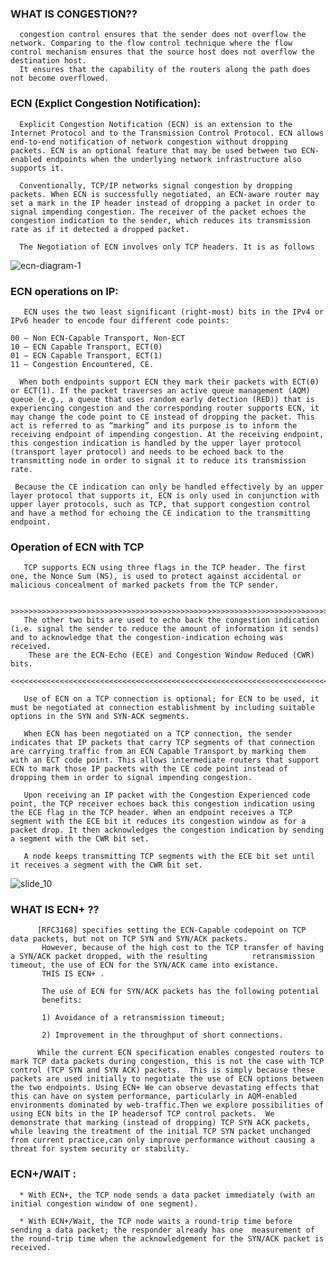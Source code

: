 ### WHAT IS CONGESTION??
      congestion control ensures that the sender does not overflow the network. Comparing to the flow control technique where the flow control mechanism ensures that the source host does not overflow the destination host.
      It ensures that the capability of the routers along the path does not become overflowed. 


### ECN (Explict Congestion Notification):

      Explicit Congestion Notification (ECN) is an extension to the Internet Protocol and to the Transmission Control Protocol. ECN allows end-to-end notification of network congestion without dropping packets. ECN is an optional feature that may be used between two ECN-enabled endpoints when the underlying network infrastructure also supports it.

      Conventionally, TCP/IP networks signal congestion by dropping packets. When ECN is successfully negotiated, an ECN-aware router may set a mark in the IP header instead of dropping a packet in order to signal impending congestion. The receiver of the packet echoes the congestion indication to the sender, which reduces its transmission rate as if it detected a dropped packet.
      
      The Negotiation of ECN involves only TCP headers. It is as follows
      
![ecn-diagram-1](https://user-images.githubusercontent.com/43876863/47962282-8e9d4380-e040-11e8-93b9-c6b43ac949a0.jpg)


### ECN operations on IP:

       ECN uses the two least significant (right-most) bits in the IPv4 or IPv6 header to encode four different code points:

    00 – Non ECN-Capable Transport, Non-ECT
    10 – ECN Capable Transport, ECT(0)
    01 – ECN Capable Transport, ECT(1)
    11 – Congestion Encountered, CE.

      When both endpoints support ECN they mark their packets with ECT(0) or ECT(1). If the packet traverses an active queue management (AQM) queue (e.g., a queue that uses random early detection (RED)) that is experiencing congestion and the corresponding router supports ECN, it may change the code point to CE instead of dropping the packet. This act is referred to as “marking” and its purpose is to inform the receiving endpoint of impending congestion. At the receiving endpoint, this congestion indication is handled by the upper layer protocol (transport layer protocol) and needs to be echoed back to the transmitting node in order to signal it to reduce its transmission rate.

     Because the CE indication can only be handled effectively by an upper layer protocol that supports it, ECN is only used in conjunction with upper layer protocols, such as TCP, that support congestion control and have a method for echoing the CE indication to the transmitting endpoint. 
     

### Operation of ECN with TCP

       TCP supports ECN using three flags in the TCP header. The first one, the Nonce Sum (NS), is used to protect against accidental or malicious concealment of marked packets from the TCP sender.

        >>>>>>>>>>>>>>>>>>>>>>>>>>>>>>>>>>>>>>>>>>>>>>>>>>>>>>>>>>>>>>>>>>>>>>>>>>>>>>>>>>>>>>>>>>>>>>>>>>>>>>>>
       The other two bits are used to echo back the congestion indication (i.e. signal the sender to reduce the amount of information it sends) and to acknowledge that the congestion-indication echoing was received.
        These are the ECN-Echo (ECE) and Congestion Window Reduced (CWR) bits.
        <<<<<<<<<<<<<<<<<<<<<<<<<<<<<<<<<<<<<<<<<<<<<<<<<<<<<<<<<<<<<<<<<<<<<<<<<<<<<<<<<<<<<<<<<<<<<<<<<<<<<<<<<

       Use of ECN on a TCP connection is optional; for ECN to be used, it must be negotiated at connection establishment by including suitable options in the SYN and SYN-ACK segments.

       When ECN has been negotiated on a TCP connection, the sender indicates that IP packets that carry TCP segments of that connection are carrying traffic from an ECN Capable Transport by marking them with an ECT code point. This allows intermediate routers that support ECN to mark those IP packets with the CE code point instead of dropping them in order to signal impending congestion.

       Upon receiving an IP packet with the Congestion Experienced code point, the TCP receiver echoes back this congestion indication using the ECE flag in the TCP header. When an endpoint receives a TCP segment with the ECE bit it reduces its congestion window as for a packet drop. It then acknowledges the congestion indication by sending a segment with the CWR bit set.

       A node keeps transmitting TCP segments with the ECE bit set until it receives a segment with the CWR bit set. 
       
  ![slide_10](https://user-images.githubusercontent.com/43876863/47962259-277f8f00-e040-11e8-8156-d7c8879f036a.jpg)

 ### WHAT IS ECN+ ??

          [RFC3168] specifies setting the ECN-Capable codepoint on TCP data packets, but not on TCP SYN and SYN/ACK packets. 
           However, because of the high cost to the TCP transfer of having a SYN/ACK packet dropped, with the resulting          retransmission timeout, the use of ECN for the SYN/ACK came into existance. 
           THIS IS ECN+ .

		   The use of ECN for SYN/ACK packets has the following potential
		   benefits:

		   1) Avoidance of a retransmission timeout;

		   2) Improvement in the throughput of short connections.
		
	      While the current ECN specification enables congested routers to mark TCP data packets during congestion, this is not the case with TCP control (TCP SYN and SYN ACK) packets.  This is simply because these packets are used initially to negotiate the use of ECN options between the two endpoints. Using ECN+ We can observe devastating effects that this can have on system performance, particularly in AQM-enabled environments dominated by web-traffic.Then we explore possibilities of using ECN bits in the IP headersof TCP control packets.  We demonstrate that marking (instead of dropping) TCP SYN ACK packets, while leaving the treatment of the initial TCP SYN packet unchanged from current practice,can only improve performance without causing a threat for system security or stability.

### ECN+/WAIT :

      * With ECN+, the TCP node sends a data packet immediately (with an initial congestion window of one segment).

      * With ECN+/Wait, the TCP node waits a round-trip time before sending a data packet; the responder already has one  measurement of the round-trip time when the acknowledgement for the SYN/ACK packet is received.
